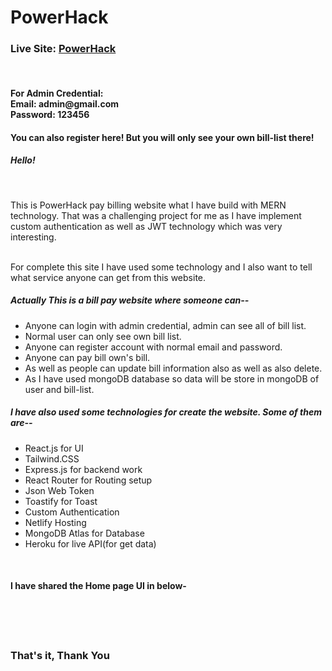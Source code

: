 # PowerHack
<h3>Live Site: <a target="_blank" href="">PowerHack</a></h3>
<br>
<h4 className="font-bold text-sm">For Admin Credential: <br />Email: admin@gmail.com <br /> Password: 123456</h4>
                                                <h4 className="font-bold text-sm text-red-500">You can also register here! But you will only see your own bill-list there!</h4>
<h5>Hello!</h5>
<br/>
<p>This is PowerHack pay billing website what I have build with MERN technology.  That was a challenging project for me as I have implement custom authentication as well as JWT technology which was very interesting.

<br/> For complete this site I have used some technology and I
        also want to tell what service anyone can get from this website.</p>
<h5>Actually This is a bill pay website where someone can--</h5>
<ul>
        <li>
        Anyone can login with admin credential, admin can see all of bill list.
        </li>
        <li>
                Normal user can only see own bill list. 
        </li>
        <li>
                Anyone can register account with normal email and password.
        </li>
        <li>
                Anyone can pay bill own's bill.
        </li>
        <li>
        As well as people can update bill information also as well as also delete.
        </li>
        <li>
        As I have used mongoDB database so data will be store in mongoDB of user and bill-list.
        </li>
</ul>
<h5>I have also used some technologies for create the website. Some of them are--</h5>
<ul>
        <li>
                React.js for UI
        </li>
        <li>
                Tailwind.CSS
        </li>
        <li>
                Express.js for backend work
        </li>
        <li>
                React Router for Routing setup
        </li>
        <li>
                Json Web Token
        </li>
        <li>
                Toastify for Toast
        </li>
        <li>
        Custom Authentication
        </li>
        <li>
        Netlify Hosting
        </li>
        <li>
        MongoDB Atlas for Database
        </li>
        <li>
                Heroku for live API(for get data)
        </li>
</ul>
<br>
<h4>I have shared the Home page UI in below-</h4>
<br> <br>
<img src="https://i.ibb.co/brMJWFF/localhost-3000-4.png" alt="">
<br><br>
<h3>That's it, Thank You</h3>